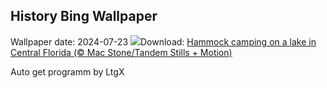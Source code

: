 ## History Bing Wallpaper
Wallpaper date: 2024-07-23
![](https://www.bing.com/th?id=OHR.HammockCamping_EN-US9298465355_UHD.jpg&w=1000)Download: [Hammock camping on a lake in Central Florida (© Mac Stone/Tandem Stills + Motion)](https://www.bing.com/th?id=OHR.HammockCamping_EN-US9298465355_UHD.jpg)

Auto get programm by LtgX
